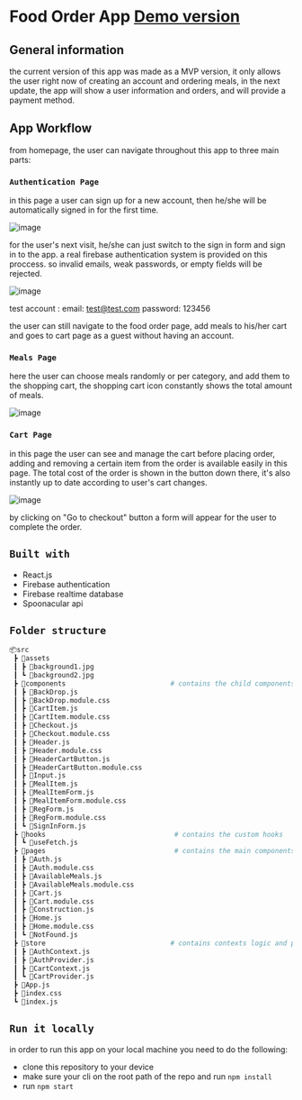 # Food Order App [Demo version](https://auth-45c01.web.app/home)

## General information

the current version of this app was made as a MVP version, it only allows the user right now of creating an account and ordering meals, in the next update, the app will show a user information and orders, and will provide a payment method.

## App Workflow

from homepage, the user can navigate throughout this app to three main parts:

### `Authentication Page`

in this page a user can sign up for a new account, then he/she will be automatically signed in for the first time.


![image](https://user-images.githubusercontent.com/62679874/134992764-b172b9c9-8b1f-438e-842f-790a5f0ed08f.png)

for the user's next visit, he/she can just switch to the sign in form and sign in to the app.
a real firebase authentication system is provided on this proccess. so invalid emails, weak passwords, or empty fields will be rejected.

![image](https://user-images.githubusercontent.com/62679874/134993635-0f719ada-1fe1-4084-8cab-08d9e5236586.png)


test account :
email: test@test.com
password: 123456

the user can still navigate to the food order page, add meals to his/her cart and goes to cart page as a guest without having an account. 

### `Meals Page`

here the user can choose meals randomly or per category, and add them to the shopping cart, the shopping cart icon constantly shows the total amount of meals.

![image](https://user-images.githubusercontent.com/62679874/134995017-1af22c0a-f826-4c43-b444-1e7b053bcf5f.png)

### `Cart Page`

in this page the user can see and manage the cart before placing order, adding and removing a certain item from the order is available easily in this page.
The total cost of the order is shown in the button down there, it's also instantly up to date according to user's cart changes.

![image](https://user-images.githubusercontent.com/62679874/134995993-71459db2-3d89-460a-b415-692b5dc17cb9.png)

by clicking on "Go to checkout" button a form will appear for the user to complete the order.

## `Built with`

* React.js
* Firebase authentication
* Firebase realtime database
* Spoonacular api  

## `Folder structure`

```bash
📦src
 ┣ 📂assets
 ┃ ┣ 📜background1.jpg
 ┃ ┗ 📜background2.jpg
 ┣ 📂components                          # contains the child components
 ┃ ┣ 📜BackDrop.js
 ┃ ┣ 📜BackDrop.module.css
 ┃ ┣ 📜CartItem.js
 ┃ ┣ 📜CartItem.module.css
 ┃ ┣ 📜Checkout.js
 ┃ ┣ 📜Checkout.module.css
 ┃ ┣ 📜Header.js
 ┃ ┣ 📜Header.module.css
 ┃ ┣ 📜HeaderCartButton.js
 ┃ ┣ 📜HeaderCartButton.module.css
 ┃ ┣ 📜Input.js
 ┃ ┣ 📜MealItem.js
 ┃ ┣ 📜MealItemForm.js
 ┃ ┣ 📜MealItemForm.module.css
 ┃ ┣ 📜RegForm.js
 ┃ ┣ 📜RegForm.module.css
 ┃ ┗ 📜SignInForm.js
 ┣ 📂hooks                                # contains the custom hooks
 ┃ ┗ 📜useFetch.js
 ┣ 📂pages                                # contains the main components of each page
 ┃ ┣ 📜Auth.js
 ┃ ┣ 📜Auth.module.css
 ┃ ┣ 📜AvailableMeals.js
 ┃ ┣ 📜AvailableMeals.module.css
 ┃ ┣ 📜Cart.js
 ┃ ┣ 📜Cart.module.css
 ┃ ┣ 📜Construction.js
 ┃ ┣ 📜Home.js
 ┃ ┣ 📜Home.module.css
 ┃ ┗ 📜NotFound.js
 ┣ 📂store                               # contains contexts logic and providers
 ┃ ┣ 📜AuthContext.js
 ┃ ┣ 📜AuthProvider.js
 ┃ ┣ 📜CartContext.js
 ┃ ┗ 📜CartProvider.js
 ┣ 📜App.js
 ┣ 📜index.css
 ┗ 📜index.js

```

## `Run it locally`

in order to run this app on your local machine you need to do the following: 
* clone this repository to your device 
* make sure your cli on the root path of the repo and run ``` npm install ```
* run ``` npm start ```

